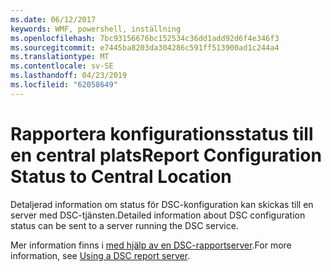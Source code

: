 ```yaml
---
ms.date: 06/12/2017
keywords: WMF, powershell, inställning
ms.openlocfilehash: 7bc93156676bc152534c36dd1add92d6f4e346f3
ms.sourcegitcommit: e7445ba8203da304286c591ff513900ad1c244a4
ms.translationtype: MT
ms.contentlocale: sv-SE
ms.lasthandoff: 04/23/2019
ms.locfileid: "62058649"
---
```

# <a name="report-configuration-status-to-central-location"></a><span data-ttu-id="b0e79-102">Rapportera konfigurationsstatus till en central plats</span><span class="sxs-lookup"><span data-stu-id="b0e79-102">Report Configuration Status to Central Location</span></span>

<span data-ttu-id="b0e79-103">Detaljerad information om status för DSC-konfiguration kan skickas till en server med DSC-tjänsten.</span><span class="sxs-lookup"><span data-stu-id="b0e79-103">Detailed information about DSC configuration status can be sent to a server running the DSC service.</span></span>

<span data-ttu-id="b0e79-104">Mer information finns i [med hjälp av en DSC-rapportserver](https://msdn.microsoft.com/powershell/dsc/reportserver).</span><span class="sxs-lookup"><span data-stu-id="b0e79-104">For more information, see [Using a DSC report server](https://msdn.microsoft.com/powershell/dsc/reportserver).</span></span>
